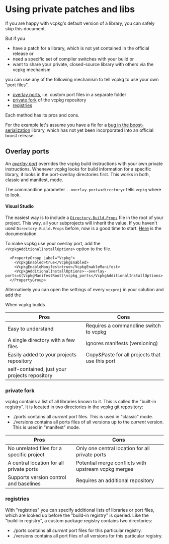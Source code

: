 # Using private patches and libs
If you are happy with vcpkg's default version of a library, you can safely skip this document.

But if you
- have a patch for a library, which is not yet contained in the official release or
- need a specific set of compiler switches with your build or
- want to share your private, closed-source library with others via the vcpkg mechanism

you can use any of the following mechanism to tell vcpkg to use your own "port files".

- [overlay ports](#overlay-ports), i.e. custom port files in a separate folder
- [private fork](#private-fork) of the vcpkg repository
- [registries](#registries)

Each method has its pros and cons.

For the example let's assume you have a fix for a [bug in the boost-serialization](https://github.com/boostorg/serialization/issues/229) library, which has not yet been incorporated into an official boost release.

## Overlay ports
An [_overlay port_](../specifications/ports-overlay.md) overrides the vcpkg build instructions with your own private instructions. Whenever vcpkg looks for build information for a specific library, it looks in the port-overlay directories first. This works in both, classic and manifest, mode.

The commandline parameter `--overlay-port=<directory>` tells `vcpkg` where to look.

#### Visual Studio
The easiest way is to include a [`Directory.Build.Props`](https://docs.microsoft.com/en-us/visualstudio/msbuild/customize-your-build) file in the root of your project. This way, all your subprojects will inherit the value. If you haven't used `Directory.Build.Props` before, now is a good time to start. [Here](https://docs.microsoft.com/en-us/visualstudio/msbuild/customize-your-build) is the documentation.

To make vcpkg use your overlay port, add the `<VcpkgAdditionalInstallOptions>` option to the file.
```
  <PropertyGroup Label="Vcpkg">
    <VcpkgEnabled>true</VcpkgEnabled>
    <VcpkgEnableManifest>true</VcpkgEnableManifest>
    <VcpkgAdditionalInstallOptions>--overlay-ports=$(VcpkgManifestRoot)\vcpkg_ports</VcpkgAdditionalInstallOptions>
  </PropertyGroup>
```
Alternatively you can open the settings of every `vcxproj` in your solution and add the 

When vcpkg builds

| Pros                                          | Cons                                           |
|-----------------------------------------------|------------------------------------------------|
| Easy to understand                            | Requires a commandline switch to vcpkg         |
| A single directory with a few files           | Ignores manifests (versioning)                 |
| Easily added to your projects repository      | Copy&Paste for all projects that use this port |
| self-contained, just your projects repository |                                                |

### private fork
vcpkg contains a list of all libraries known to it. This is called the "built-in registry". It is located in two directories in the vcpkg git repository:
- ./ports contains all _current_ port files. This is used in "classic" mode.
- ./versions contains all ports files of all versions up to the _current_ version. This is used in "manifest" mode.

| Pros                                          | Cons                                           |
|-----------------------------------------------|------------------------------------------------|
| No unrelated files for a specific project     | Only one central location for all private ports |
| A central location for all private ports      | Potential merge conflicts with upstream vcpkg merges |
| Supports version control and baselines        | Requires an additional repository |


### registries
With "registries" you can specify additional lists of libraries or port files, which are looked up before the "build-in registry" is queried. Like the "build-in registry", a custom package registry contains two directories:
- ./ports contains all _current_ port files for this particular registry.
- ./versions contains all port files of all versions for this particular registry.

